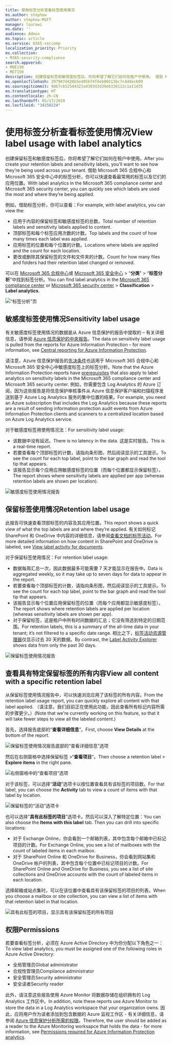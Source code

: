 ```yaml
---
title: 使用标签分析查看标签使用情况
ms.author: stephow
author: stephow-MSFT
manager: laurawi
ms.date: ''
audience: Admin
ms.topic: article
ms.service: O365-seccomp
localization_priority: Priority
ms.collection:
- M365-security-compliance
search.appverid:
- MOE150
- MET150
description: 创建保留标签和敏感度标签后，你将希望了解它们如何在租户中使用。 借助 Microsoft 365 合规中心和 Microsoft 365 安全中心中的标签分析，你可以快速查看最常用的标签以及它们的应用位置。
ms.openlocfilehash: 297987d420b5ed05bf4fdeb86513bc7c4ddec609
ms.sourcegitcommit: 9d67cb52544321a430343d39eb336112c1a11d35
ms.translationtype: HT
ms.contentlocale: zh-CN
ms.lasthandoff: 05/17/2019
ms.locfileid: "34150224"
---
```

# <a name="view-label-usage-with-label-analytics"></a><span data-ttu-id="a55db-104">使用标签分析查看标签使用情况</span><span class="sxs-lookup"><span data-stu-id="a55db-104">View label usage with label analytics</span></span>

<span data-ttu-id="a55db-105">创建保留标签和敏感度标签后，你将希望了解它们如何在租户中使用。</span><span class="sxs-lookup"><span data-stu-id="a55db-105">After you create your retention labels and sensitivity labels, you’ll want to see how they’re being used across your tenant.</span></span> <span data-ttu-id="a55db-106">借助 Microsoft 365 合规中心和 Microsoft 365 安全中心中的标签分析，你可以快速查看最常用的标签以及它们的应用位置。</span><span class="sxs-lookup"><span data-stu-id="a55db-106">With label analytics in the Microsoft 365 compliance center and Microsoft 365 security center, you can quickly see which labels are used the most and where they’re being applied.</span></span>

<span data-ttu-id="a55db-107">例如，借助标签分析，你可以查看：</span><span class="sxs-lookup"><span data-stu-id="a55db-107">For example, with label analytics, you can view the:</span></span>

- <span data-ttu-id="a55db-108">应用于内容的保留标签和敏感度标签的总数。</span><span class="sxs-lookup"><span data-stu-id="a55db-108">Total number of retention labels and sensitivity labels applied to content.</span></span>
- <span data-ttu-id="a55db-109">顶部标签和每个标签应用次数的计数。</span><span class="sxs-lookup"><span data-stu-id="a55db-109">Top labels and the count of how many times each label was applied.</span></span>
- <span data-ttu-id="a55db-110">应用标签的位置和每个位置的计数。</span><span class="sxs-lookup"><span data-stu-id="a55db-110">Locations where labels are applied and the count for each location.</span></span>
- <span data-ttu-id="a55db-111">更改或删除其保留标签的文件和文件夹的计数。</span><span class="sxs-lookup"><span data-stu-id="a55db-111">Count for how many files and folders had their retention label changed or removed.</span></span>

<span data-ttu-id="a55db-112">可以在 [Microsoft 365 合规中心](https://compliance.microsoft.com/labelanalytics)或 [Microsoft 365 安全中心](https://security.microsoft.com/labelanalytics) > “**分类**” > “**标签分析**”中找到标签分析。</span><span class="sxs-lookup"><span data-stu-id="a55db-112">You can find label analytics in the [Microsoft 365 compliance center](https://compliance.microsoft.com/labelanalytics) or [Microsoft 365 security center](https://security.microsoft.com/labelanalytics) > **Classification** > **Label analytics**.</span></span>

![“标签分析”页](media/label-analytics-page.png)

## <a name="sensitivity-label-usage"></a><span data-ttu-id="a55db-114">敏感度标签使用情况</span><span class="sxs-lookup"><span data-stu-id="a55db-114">Sensitivity label usage</span></span>

<span data-ttu-id="a55db-115">有关敏感度标签使用情况的数据是从 Azure 信息保护的报告中提取的 – 有关详细信息，请参阅 [Azure 信息保护的中央报告](https://docs.microsoft.com/zh-CN/azure/information-protection/reports-aip)。</span><span class="sxs-lookup"><span data-stu-id="a55db-115">The data on sensitivity label usage is pulled from the reports for Azure Information Protection – for more information, see [Central reporting for Azure Information Protection](https://docs.microsoft.com/en-us/azure/information-protection/reports-aip).</span></span>

<span data-ttu-id="a55db-116">请注意，Azure 信息保护报告的[先决条件](https://docs.microsoft.com/zh-CN/azure/information-protection/reports-aip#prerequisites-for-azure-information-protection-analytics)也适用于 Microsoft 365 合规中心和 Microsoft 365 安全中心中敏感度标签上的标签分析。</span><span class="sxs-lookup"><span data-stu-id="a55db-116">Note that the Azure Information Protection reports have [prerequisites](https://docs.microsoft.com/en-us/azure/information-protection/reports-aip#prerequisites-for-azure-information-protection-analytics) that also apply to label analytics on sensitivity labels in the Microsoft 365 compliance center and Microsoft 365 security center.</span></span> <span data-ttu-id="a55db-117">例如，你需要包含 Log Analytics 的 Azure 订阅，因为这些报告是将信息保护审核事件从 Azure 信息保护客户端和扫描程序发送到基于 Azure Log Analytics 服务的集中位置的结果。</span><span class="sxs-lookup"><span data-stu-id="a55db-117">For example, you need an Azure subscription that includes the Log Analytics because these reports are a result of sending information protection audit events from Azure Information Protection clients and scanners to a centralized location based on Azure Log Analytics service.</span></span>

<span data-ttu-id="a55db-118">对于敏感度标签用使用情况法：</span><span class="sxs-lookup"><span data-stu-id="a55db-118">For sensitivity label usage:</span></span>

- <span data-ttu-id="a55db-119">该数据中没有延迟。</span><span class="sxs-lookup"><span data-stu-id="a55db-119">There is no latency in the data.</span></span> <span data-ttu-id="a55db-120">这是实时报告。</span><span class="sxs-lookup"><span data-stu-id="a55db-120">This is a real-time report.</span></span>
- <span data-ttu-id="a55db-121">若要查看每个顶部标签的计数，请指向条形图，然后阅读显示的工具提示。</span><span class="sxs-lookup"><span data-stu-id="a55db-121">To see the count for each top label, point to the bar graph and read the tool tip that appears.</span></span>
- <span data-ttu-id="a55db-122">该报告显示每个应用应用敏感度标签的位置（而每个位置都显示保留标签）。</span><span class="sxs-lookup"><span data-stu-id="a55db-122">The report shows where sensitivity labels are applied per app (whereas retention labels are shown per location).</span></span>

![敏感度标签使用情况报告](media/sensitivity-label-usage-report.png)

## <a name="retention-label-usage"></a><span data-ttu-id="a55db-124">保留标签使用情况</span><span class="sxs-lookup"><span data-stu-id="a55db-124">Retention label usage</span></span>

<span data-ttu-id="a55db-125">此报告可快速查看顶部标签的内容及其应用位置。</span><span class="sxs-lookup"><span data-stu-id="a55db-125">This report shows a quick view of what the top labels are and where they’re applied.</span></span> <span data-ttu-id="a55db-126">有关如何标记 SharePoint 和 OneDrive 中内容的详细信息，请参阅[查看文档的标签活动](view-label-activity-for-documents.md)。</span><span class="sxs-lookup"><span data-stu-id="a55db-126">For more detailed information on how content in SharePoint and OneDrive is labeled, see [View label activity for documents](view-label-activity-for-documents.md).</span></span>

<span data-ttu-id="a55db-127">对于保留标签使用情况：</span><span class="sxs-lookup"><span data-stu-id="a55db-127">For retention label usage:</span></span>

- <span data-ttu-id="a55db-128">数据每周汇总一次，因此数据最多可能需要 7 天才能显示在报告中。</span><span class="sxs-lookup"><span data-stu-id="a55db-128">Data is aggregated weekly, so it may take up to seven days for data to appear in the report.</span></span>
- <span data-ttu-id="a55db-129">若要查看每个顶部标签的计数，请指向条形图，然后阅读显示的工具提示。</span><span class="sxs-lookup"><span data-stu-id="a55db-129">To see the count for each top label, point to the bar graph and read the tool tip that appears.</span></span>
- <span data-ttu-id="a55db-130">该报告显示每个位置应用保留标签的位置（而每个应用都显示敏感度标签）。</span><span class="sxs-lookup"><span data-stu-id="a55db-130">The report shows where retention labels are applied per location (whereas sensitivity labels are shown per app).</span></span>
- <span data-ttu-id="a55db-131">对于保留标签，这是租户中所有时间数据的汇总；它没有筛选到特定的日期范围。</span><span class="sxs-lookup"><span data-stu-id="a55db-131">For retention labels, this is a summary of the all-time data in your tenant; it’s not filtered to a specific date range.</span></span> <span data-ttu-id="a55db-132">相比之下，[标签活动资源管理器](view-label-activity-for-documents.md)仅显示过去 30 天的数据。</span><span class="sxs-lookup"><span data-stu-id="a55db-132">By contrast, the [Label Activity Explorer](view-label-activity-for-documents.md) shows data from only the past 30 days.</span></span>

![保留标签使用情况报告](media/retention-label-usage-report.png)

## <a name="view-all-content-with-a-specific-retention-label"></a><span data-ttu-id="a55db-134">查看具有特定保留标签的所有内容</span><span class="sxs-lookup"><span data-stu-id="a55db-134">View all content with a specific retention label</span></span>

<span data-ttu-id="a55db-135">从保留标签使用情况报告中，可以快速浏览应用了该标签的所有内容。</span><span class="sxs-lookup"><span data-stu-id="a55db-135">From the retention label usage report, you can quickly explore all content with that label applied.</span></span> <span data-ttu-id="a55db-136">（请注意，我们目前正在使用此功能，因此查看所有标记内容所需的步骤更少。）</span><span class="sxs-lookup"><span data-stu-id="a55db-136">(Note that we're currently working on this feature, so that it will take fewer steps to view all the labeled content.)</span></span>

<span data-ttu-id="a55db-137">首先，选择报告底部的“**查看详细信息**”。</span><span class="sxs-lookup"><span data-stu-id="a55db-137">First, choose **View Details** at the bottom of the report.</span></span>

![保留标签使用情况报告底部的“查看详细信息”选项](media/retention-label-usage-view-details.png)

<span data-ttu-id="a55db-139">然后在右侧窗格中选择保留标签 >“**查看项目**”。</span><span class="sxs-lookup"><span data-stu-id="a55db-139">Then choose a retention label > **Explore items** in the right pane.</span></span>

![右侧窗格中的“查看项目”选项](media/retention-label-usage-explore-items.png)

<span data-ttu-id="a55db-141">对于该标签，可以选择“**活动**”选项卡以按位置查看具有该标签的项目数。</span><span class="sxs-lookup"><span data-stu-id="a55db-141">For that label, you can choose the **Activity** tab to view a count of items with that label by location.</span></span>

![保留标签的“活动”选项卡](media/retention-label-usage-activity-tab.png)

<span data-ttu-id="a55db-143">也可以选择“**具有此标签的项目**”选项卡。然后可以深入了解特定位置：</span><span class="sxs-lookup"><span data-stu-id="a55db-143">You can also choose the **Items with this label** tab. Then you can drill into specific locations:</span></span>

- <span data-ttu-id="a55db-144">对于 Exchange Online，你会看到一个邮箱列表，其中包含每个邮箱中已标记项目的计数。</span><span class="sxs-lookup"><span data-stu-id="a55db-144">For Exchange Online, you see a list of mailboxes with the count of labeled items in each mailbox.</span></span>
- <span data-ttu-id="a55db-145">对于 SharePoint Online 和 OneDrive for Business，你会看到网站集和 OneDrive 帐户的列表，其中包含每个位置中已标记项目的计数。</span><span class="sxs-lookup"><span data-stu-id="a55db-145">For SharePoint Online and OneDrive for Business, you see a list of site collections and OneDrive accounts with the count of labeled items in each location.</span></span>

<span data-ttu-id="a55db-146">选择邮箱或站点集时，可以在该位置中查看具有该保留标签的项目的列表。</span><span class="sxs-lookup"><span data-stu-id="a55db-146">When you choose a mailbox or site collection, you can view a list of items with that retention label in that location.</span></span>

![具有此标签的项目，显示具有该保留标签的所有项目](media/retention-label-usage-content-explorer.png)

## <a name="permissions"></a><span data-ttu-id="a55db-148">权限</span><span class="sxs-lookup"><span data-stu-id="a55db-148">Permissions</span></span>

<span data-ttu-id="a55db-149">若要查看标签分析，必须在 Azure Active Directory 中为你分配以下角色之一：</span><span class="sxs-lookup"><span data-stu-id="a55db-149">To view label analytics, you must be assigned one of the following roles in Azure Active Directory:</span></span>

- <span data-ttu-id="a55db-150">全局管理员</span><span class="sxs-lookup"><span data-stu-id="a55db-150">Global administrator</span></span>
- <span data-ttu-id="a55db-151">合规性管理员</span><span class="sxs-lookup"><span data-stu-id="a55db-151">Compliance administrator</span></span>
- <span data-ttu-id="a55db-152">安全管理员</span><span class="sxs-lookup"><span data-stu-id="a55db-152">Security administrator</span></span>
- <span data-ttu-id="a55db-153">安全读者</span><span class="sxs-lookup"><span data-stu-id="a55db-153">Security reader</span></span>

<span data-ttu-id="a55db-154">此外，请注意这些报告使用 Azure Monitor 将数据存储在组织拥有的 Log Analytics 工作区中。</span><span class="sxs-lookup"><span data-stu-id="a55db-154">In addition, note these reports use Azure Monitor to store the data in a Log Analytics workspace that your organization owns.</span></span> <span data-ttu-id="a55db-155">因此，应将用户作为读者添加到包含数据的 Azure 监视工作区 - 有关详细信息，请参阅 [Azure 信息保护分析所需的权限](https://docs.microsoft.com/zh-CN/azure/information-protection/reports-aip#permissions-required-for-azure-information-protection-analytics)。</span><span class="sxs-lookup"><span data-stu-id="a55db-155">Therefore, the user should be added as a reader to the Azure Monitoring worksapce that holds the data - for more information, see [Permissions required for Azure Information Protection analytics](https://docs.microsoft.com/en-us/azure/information-protection/reports-aip#permissions-required-for-azure-information-protection-analytics).</span></span>

